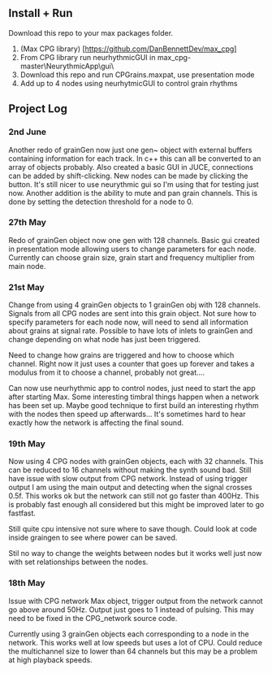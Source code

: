 ## Install + Run
Download this repo to your max packages folder.
1. (Max CPG library) [https://github.com/DanBennettDev/max_cpg]
2. From CPG library run neurhythmicGUI in max_cpg-master\NeurythmicApp\gui\
3. Download this repo and run CPGrains.maxpat, use presentation mode
4. Add up to 4 nodes using neurhytmicGUI to control grain rhythms

## Project Log
### 2nd June
Another redo of grainGen now just one gen~ object with external buffers containing information for each track. In c++ this can all be converted to an array of objects probably. Also created a basic GUI in JUCE, connections can be added by shift-clicking. New nodes can be made by clicking the button. It's still nicer to use neurythmic gui so I'm using that for testing just now.
Another addition is the ability to mute and pan grain channels. This is done by setting the detection threshold for a node to 0.
### 27th May
Redo of grainGen object now one gen with 128 channels. Basic gui created in presentation mode allowing users to change parameters for each node. Currently can choose grain size, grain start and frequency multiplier from main node.
### 21st May
Change from using 4 grainGen objects to 1 grainGen obj with 128 channels. Signals from all CPG nodes are sent into this grain object. Not sure how to specify parameters for each node now, will need to send all information about grains at signal rate. Possible to have lots of inlets to grainGen and change depending on what node has just been triggered.

Need to change how grains are triggered and how to choose which channel. Right now it just uses a counter that goes up forever and takes a modulus from it to choose a channel, probably not great....

Can now use neurhythmic app to control nodes, just need to start the app after starting Max. Some interesting timbral things happen when a network has been set up. Maybe good technique to first build an interesting rhythm with the nodes then speed up afterwards... It's sometimes hard to hear exactly how the network is affecting the final sound.

### 19th May
Now using 4 CPG nodes with grainGen objects, each with 32 channels. This can be reduced to 16 channels without making the synth sound bad. Still have issue with slow output from CPG network. Instead of using trigger output I am using the main output and detecting when the signal crosses 0.5f. This works ok but the network can still not go faster than 400Hz. This is probably fast enough all considered but this might be improved later to go fastfast.

Still quite cpu intensive not sure where to save though. Could look at code inside graingen to see where power can be saved.

Stil no way to change the weights between nodes but it works well just now with set relationships between the nodes.

### 18th May
Issue with CPG network Max object, trigger output from the network cannot go above around 50Hz. Output just goes to 1 instead of pulsing. This may need to be fixed in the CPG_network source code.

Currently using 3 grainGen objects each corresponding to a node in the network. This works well at low speeds but uses a lot of CPU. Could reduce the multichannel size to lower than 64 channels but this may be a problem at high playback speeds.


